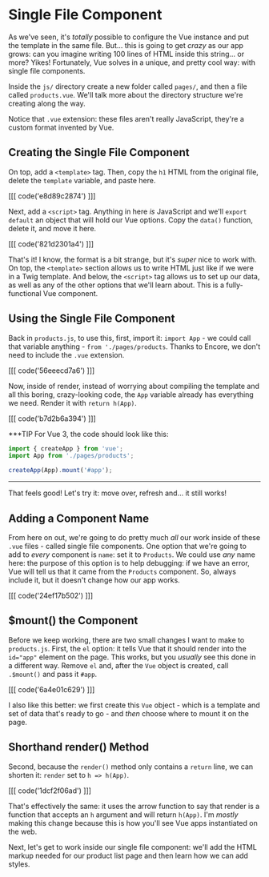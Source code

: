 # Single File Component

As we've seen, it's *totally* possible to configure the Vue instance and put the
template in the same file. But... this is going to get *crazy* as our app grows:
can you imagine writing 100 lines of HTML inside this string... or more? Yikes!
Fortunately, Vue solves in a unique, and pretty cool way: with single file components.

Inside the `js/` directory create a new folder called `pages/`, and then a file
called `products.vue`. We'll talk more about the directory structure we're creating
along the way.

Notice that `.vue` extension: these files aren't really JavaScript, they're a
custom format invented by Vue.

## Creating the Single File Component

On top, add a `<template>` tag. Then, copy the `h1` HTML from the original file,
delete the `template` variable, and paste here.

[[[ code('e8d89c2874') ]]]

Next, add a `<script>` tag. Anything in here *is* JavaScript and we'll
`export default` an object that will hold our Vue options. Copy the `data()` function,
delete it, and move it here.

[[[ code('821d2301a4') ]]]

That's it! I know, the format is a bit strange, but it's *super* nice to work with.
On top, the `<template>` section allows us to write HTML just like if we were in
a Twig template. And below, the `<script>` tag allows us to set up our data, as
well as any of the other options that we'll learn about. This is a fully-functional
Vue component.

## Using the Single File Component

Back in `products.js`, to use this, first, import it: `import App` - we could call
that variable anything - `from './pages/products`. Thanks to Encore, we don't need
to include the `.vue` extension.

[[[ code('56eeecd7a6') ]]]

Now, inside of render, instead of worrying about compiling the template and all this
boring, crazy-looking code, the `App` variable already has everything we need.
Render it with `return h(App)`.

[[[ code('b7d2b6a394') ]]]

***TIP
For Vue 3, the code should look like this:

```javascript
import { createApp } from 'vue';
import App from './pages/products';

createApp(App).mount('#app');
```
***

That feels good! Let's try it: move over, refresh and... it still works!

## Adding a Component Name

From here on out, we're going to do pretty much *all* our work inside of these
`.vue` files - called single file components. One option that we're going to add
to *every* component is `name`: set it to `Products`. We could use *any* name here:
the purpose of this option is to help debugging: if we have an error, Vue will
tell us that it came from the `Products` component. So, always include it, but it
doesn't change how our app works.

[[[ code('24ef17b502') ]]]

## $mount() the Component

Before we keep working, there are two small changes I want to make to `products.js`.
First, the `el` option: it tells Vue that it should render into the `id="app"` element
on the page. This works, but you *usually* see this done in a different way. Remove
`el` and, after the `Vue` object is created, call `.$mount()` and pass it `#app`.

[[[ code('6a4e01c629') ]]]

I also like this better: we first create this `Vue` object - which is a template
and set of data that's ready to go - and *then* choose where to mount it on the page.

## Shorthand render() Method

Second, because the `render()` method only contains a `return` line, we can
shorten it: `render` set to `h => h(App)`.

[[[ code('1dcf2f06ad') ]]]

That's effectively the same: it uses the arrow function to say that render is
a function that accepts an `h` argument and will return `h(App)`. I'm *mostly*
making this change because this is how you'll see Vue apps instantiated on the web.

Next, let's get to work inside our single file component: we'll add the HTML markup
needed for our product list page and then learn how we can add styles.
